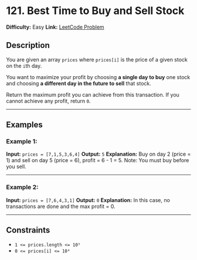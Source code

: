 # 121. Best Time to Buy and Sell Stock

**Difficulty:** Easy
**Link:** [LeetCode Problem](https://leetcode.com/problems/best-time-to-buy-and-sell-stock/)

## Description

You are given an array `prices` where `prices[i]` is the price of a given stock on the `i`th day.

You want to maximize your profit by choosing **a single day to buy** one stock and choosing **a different day in the future to sell** that stock.

Return the maximum profit you can achieve from this transaction.
If you cannot achieve any profit, return `0`.

---

## Examples

### Example 1:

**Input:**
`prices = [7,1,5,3,6,4]`
**Output:**
`5`
**Explanation:**
Buy on day 2 (price = 1) and sell on day 5 (price = 6), profit = 6 - 1 = 5.
Note: You must buy before you sell.

---

### Example 2:

**Input:**
`prices = [7,6,4,3,1]`
**Output:**
`0`
**Explanation:**
In this case, no transactions are done and the max profit = 0.

---

## Constraints

- `1 <= prices.length <= 10⁵`
- `0 <= prices[i] <= 10⁴`

